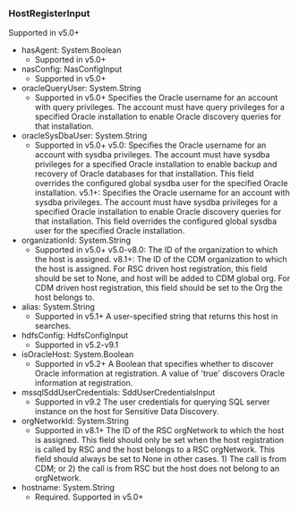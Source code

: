 ### HostRegisterInput
Supported in v5.0+

- hasAgent: System.Boolean
  - Supported in v5.0+
- nasConfig: NasConfigInput
  - Supported in v5.0+
- oracleQueryUser: System.String
  - Supported in v5.0+
      Specifies the Oracle username for an account with query privileges. The account must have query privileges for a specified Oracle installation to enable Oracle discovery queries for that installation.
- oracleSysDbaUser: System.String
  - Supported in v5.0+
      v5.0: Specifies the Oracle username for an account with sysdba privileges. The account must have sysdba privileges for a specified Oracle installation to enable backup and recovery of Oracle databases for that installation. This field overrides the configured global sysdba user for the specified Oracle installation.
      v5.1+: Specifies the Oracle username for an account with sysdba privileges. The account must have sysdba privileges for a specified Oracle installation to enable Oracle discovery queries for that installation. This field overrides the configured global sysdba user for the specified Oracle installation.
- organizationId: System.String
  - Supported in v5.0+
      v5.0-v8.0: The ID of the organization to which the host is assigned.
      v8.1+: The ID of the CDM organization to which the host is assigned. For RSC driven host registration, this field should be set to None, and host will be added to CDM global org. For CDM driven host registration, this field should be set to the Org the host belongs to.
- alias: System.String
  - Supported in v5.1+
      A user-specified string that returns this host in searches.
- hdfsConfig: HdfsConfigInput
  - Supported in v5.2-v9.1
- isOracleHost: System.Boolean
  - Supported in v5.2+
      A Boolean that specifies whether to discover Oracle information at registration. A value of 'true' discovers Oracle information at registration.
- mssqlSddUserCredentials: SddUserCredentialsInput
  - Supported in v9.2
      The user credentials for querying SQL server instance on the host for Sensitive Data Discovery.
- orgNetworkId: System.String
  - Supported in v8.1+
      The ID of the RSC orgNetwork to which the host is assigned. This field should only be set when the host registration is called by RSC and the host belongs to a RSC orgNetwork. This field should always be set to None in other cases. 1) The call is from CDM; or 2) the call is from RSC but the host does not belong to an orgNetwork.
- hostname: System.String
  - Required. Supported in v5.0+
